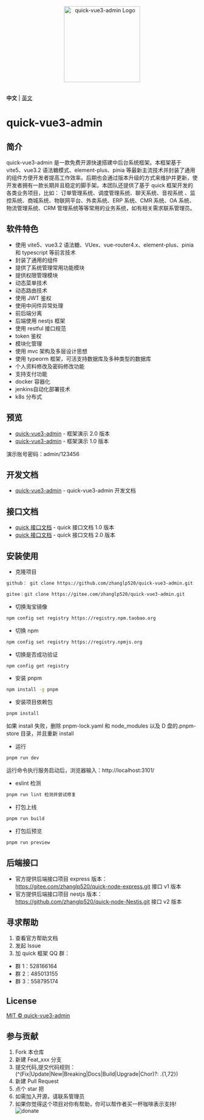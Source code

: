 <div align="center"> <a href="https://gitee.com/zhanglp520/quick-vue3-admin.git"> <img alt="quick-vue3-admin Logo" width="200" height="200" src="https://raw.githubusercontent.com/wiki/zhanglp520/quick-vue3-admin/logo.png"> </a> <br> <br>
</div>

**中文** | [英文](./README.en.md)

# quick-vue3-admin

## 简介

quick-vue3-admin 是一款免费开源快速搭建中后台系统框架。本框架基于 vite5、vue3.2 语法糖模式、element-plus、pinia 等最新主流技术并封装了通用的组件方便开发者提高工作效率。后期也会通过版本升级的方式来维护并更新，使开发者拥有一款长期并且稳定的脚手架。本团队还提供了基于 quick 框架开发的各类业务项目，比如： 订单管理系统、调度管理系统、聊天系统、音视系统 、监控系统、商城系统、物联网平台、外卖系统、ERP 系统、CMR 系统、OA 系统、物流管理系统、CRM 管理系统等等常用的业务系统，如有相关需求联系管理员。

## 软件特色

-   使用 vite5、vue3.2 语法糖、VUex、vue-router4.x、element-plus、pinia 和 typescript 等前言技术
-   封装了通用的组件
-   提供了系统管理常用功能模块
-   提供权限管理模块
-   动态菜单技术
-   动态路由技术
-   使用 JWT 鉴权
-   使用中间件异常处理
-   前后端分离
-   后端使用 nestjs 框架
-   使用 restful 接口规范
-   token 鉴权
-   模块化管理
-   使用 mvc 架构及多层设计思想
-   使用 typeorm 框架，可活支持数据库及多种类型的数据库
-   个人资料修改及密码修改功能
-   支持支付功能
-   docker 容器化
-   jenkins自动化部署技术
-   k8s 分布式

## 预览

-   [quick-vue3-admin](https://vue3.quick.ainiteam.com/) - 框架演示 2.0 版本
-   [quick-vue3-admin](https://v1.quick.ainiteam.com/) - 框架演示 1.0 版本

演示账号密码：admin/123456

## 开发文档

-   [quick-vue3-admin](https://doc.quick.ainiteam.com/) - quick-vue3-admin 开发文档

## 接口文档

-   [quick 接口文档](https://console-docs.apipost.cn/preview/0e11a2eb3c3883a7/4fff7a394c074ac7) - quick 接口文档 1.0 版本
-   [quick 接口文档](https://console-docs.apipost.cn/preview/52de13c4d013470f/e5aa6f10d52601f7) - quick 接口文档 2.0 版本

## 安装使用

-   克隆项目

```bash
github： git clone https://github.com/zhanglp520/quick-vue3-admin.git

gitee：git clone https://gitee.com/zhanglp520/quick-vue3-admin.git

```

-   切换淘宝镜像

```bash
npm config set registry https://registry.npm.taobao.org
```

-   切换 npm

```bash
npm config set registry https://registry.npmjs.org

```

-   切换是否成功验证

```bash
npm config get registry
```

-   安装 pnpm

```bash
npm install -g pnpm
```

-   安装项目依赖包

```bash
pnpm install
```

如果 install 失败，删除 pnpm-lock.yaml 和 node_modules 以及 D 盘的.pnpm-store 目录，并且重新 install

-   运行

```bash
pnpm run dev
```

运行命令执行服务启动后，浏览器输入：http://localhost:3101/

-   eslint 检测

```bash
pnpm run lint 检测并尝试修复
```

-   打包上线

```bash
pnpm run build
```

-   打包后预览

```bash
pnpm run preview
```

## 后端接口

-   官方提供后端接口项目 express 版本：https://gitee.com/zhanglp520/quick-node-express.git 接口 v1 版本
-   官方提供后端接口项目 nestjs 版本：https://github.com/zhanglp520/quick-node-Nestjs.git 接口 v2 版本

## 寻求帮助

1. 查看官方帮助文档
2. 发起 Issue
3. 加 quick 框架 QQ 群：

-   群 1：528166164
-   群 2：485013155
-   群 3：558795174

## License

[MIT © quick-vue3-admin](./LICENSE)

## 参与贡献

1.  Fork 本仓库
2.  新建 Feat_xxx 分支
3.  提交代码,提交代码规则：(^(Fix|Update|New|Breaking|Docs|Build|Upgrade|Chor)?: .{1,72})
4.  新建 Pull Request
5.  点个 star 把
6.  如需加入开源，请联系管理员
7.  如果你觉得这个项目对你有帮助，你可以帮作者买一杯咖啡表示支持!
    ![donate](https://raw.githubusercontent.com/wiki/zhanglp520/quick-vue3-admin/20230430121236.png)
